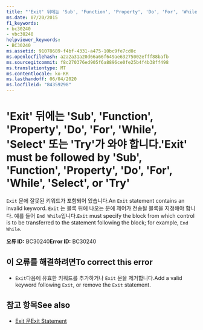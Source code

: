```yaml
---
title: "'Exit' 뒤에는 'Sub', 'Function', 'Property', 'Do', 'For', 'While', 'Select' 또는 'Try'가 와야 합니다."
ms.date: 07/20/2015
f1_keywords:
- bc30240
- vbc30240
helpviewer_keywords:
- BC30240
ms.assetid: 91078689-f4bf-4331-a475-10bc9fe7cd0c
ms.openlocfilehash: a2a2a31a20d66a66f649ae63275002efff88bafb
ms.sourcegitcommit: f8c270376ed905f6a8896ce0fe25b4f4b38ff498
ms.translationtype: MT
ms.contentlocale: ko-KR
ms.lasthandoff: 06/04/2020
ms.locfileid: "84359298"
---
```

# <a name="exit-must-be-followed-by-sub-function-property-do-for-while-select-or-try"></a><span data-ttu-id="c89f5-102">'Exit' 뒤에는 'Sub', 'Function', 'Property', 'Do', 'For', 'While', 'Select' 또는 'Try'가 와야 합니다.</span><span class="sxs-lookup"><span data-stu-id="c89f5-102">'Exit' must be followed by 'Sub', 'Function', 'Property', 'Do', 'For', 'While', 'Select', or 'Try'</span></span>
<span data-ttu-id="c89f5-103">`Exit` 문에 잘못된 키워드가 포함되어 있습니다.</span><span class="sxs-lookup"><span data-stu-id="c89f5-103">An `Exit` statement contains an invalid keyword.</span></span> <span data-ttu-id="c89f5-104">`Exit` 는 블록 뒤에 나오는 문에 제어가 전송될 블록을 지정해야 합니다. 예를 들어 `End While`입니다.</span><span class="sxs-lookup"><span data-stu-id="c89f5-104">`Exit` must specify the block from which control is to be transferred to the statement following the block; for example, `End While`.</span></span>  
  
 <span data-ttu-id="c89f5-105">**오류 ID:** BC30240</span><span class="sxs-lookup"><span data-stu-id="c89f5-105">**Error ID:** BC30240</span></span>  
  
## <a name="to-correct-this-error"></a><span data-ttu-id="c89f5-106">이 오류를 해결하려면</span><span class="sxs-lookup"><span data-stu-id="c89f5-106">To correct this error</span></span>  
  
- <span data-ttu-id="c89f5-107">`Exit`다음에 유효한 키워드를 추가하거나 `Exit` 문을 제거합니다.</span><span class="sxs-lookup"><span data-stu-id="c89f5-107">Add a valid keyword following `Exit`, or remove the `Exit` statement.</span></span>  
  
## <a name="see-also"></a><span data-ttu-id="c89f5-108">참고 항목</span><span class="sxs-lookup"><span data-stu-id="c89f5-108">See also</span></span>

- [<span data-ttu-id="c89f5-109">Exit 문</span><span class="sxs-lookup"><span data-stu-id="c89f5-109">Exit Statement</span></span>](../language-reference/statements/exit-statement.md)
